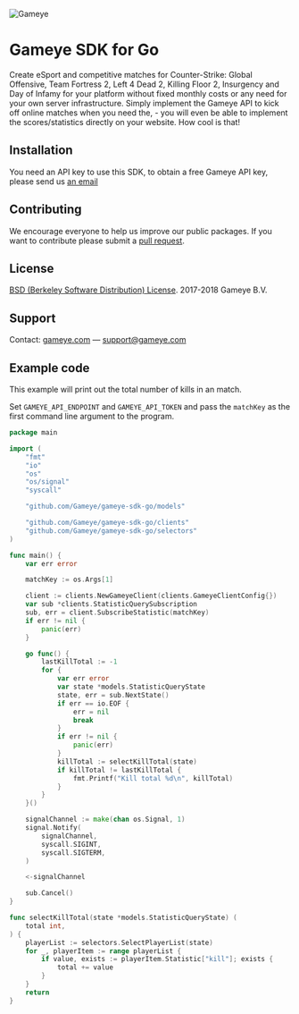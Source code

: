 ![Gameye](https://gameye.com/img/logo_blue.png)

# Gameye SDK for Go

Create eSport and competitive matches for Counter-Strike: Global Offensive, Team Fortress 2, Left 4 Dead 2, Killing Floor 2, Insurgency and Day of Infamy for your platform without fixed monthly costs or any need for your own server infrastructure. Simply implement the Gameye API to kick off online matches when you need the, - you will even be able to implement the scores/statistics directly on your website. How cool is that!


## Installation
You need an API key to use this SDK, to obtain a free Gameye API key, please send us [an email](mailto:support@gameye.com)

## Contributing
We encourage everyone to help us improve our public packages. If you want to
contribute please submit a [pull request](https://github.com/Gameye/gameye-sdk-go/pulls).


## License
[BSD (Berkeley Software Distribution) License](https://opensource.org/licenses/bsd-license.php). 2017-2018 Gameye B.V.


## Support
Contact: [gameye.com](https://gameye.com) — support@gameye.com

## Example code
This example will print out the total number of kills in an match.

Set `GAMEYE_API_ENDPOINT` and `GAMEYE_API_TOKEN` and pass the `matchKey` as 
the first command line argument to the program.

```go
package main

import (
	"fmt"
	"io"
	"os"
	"os/signal"
	"syscall"

	"github.com/Gameye/gameye-sdk-go/models"

	"github.com/Gameye/gameye-sdk-go/clients"
	"github.com/Gameye/gameye-sdk-go/selectors"
)

func main() {
	var err error

	matchKey := os.Args[1]

	client := clients.NewGameyeClient(clients.GameyeClientConfig{})
	var sub *clients.StatisticQuerySubscription
	sub, err = client.SubscribeStatistic(matchKey)
	if err != nil {
		panic(err)
	}

	go func() {
		lastKillTotal := -1
		for {
			var err error
			var state *models.StatisticQueryState
			state, err = sub.NextState()
			if err == io.EOF {
				err = nil
				break
			}
			if err != nil {
				panic(err)
			}
			killTotal := selectKillTotal(state)
			if killTotal != lastKillTotal {
				fmt.Printf("Kill total %d\n", killTotal)
			}
		}
	}()

	signalChannel := make(chan os.Signal, 1)
	signal.Notify(
		signalChannel,
		syscall.SIGINT,
		syscall.SIGTERM,
	)

	<-signalChannel

	sub.Cancel()
}

func selectKillTotal(state *models.StatisticQueryState) (
	total int,
) {
	playerList := selectors.SelectPlayerList(state)
	for _, playerItem := range playerList {
		if value, exists := playerItem.Statistic["kill"]; exists {
			total += value
		}
	}
	return
}
```